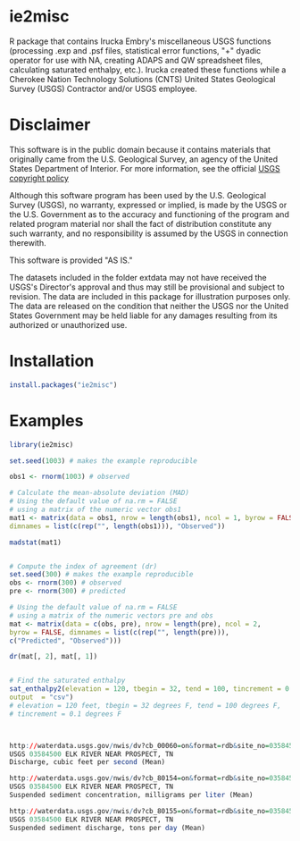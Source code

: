 # ie2misc

R package that contains Irucka Embry's miscellaneous USGS functions (processing .exp and .psf files, statistical error functions, "+" dyadic operator for use with NA, creating ADAPS and QW spreadsheet files, calculating saturated enthalpy, etc.). Irucka created these functions while a Cherokee Nation Technology Solutions (CNTS) United States Geological Survey (USGS) Contractor and/or USGS employee.


# Disclaimer

This software is in the public domain because it contains materials that originally came from the U.S. Geological Survey, an agency of the United States Department of Interior. For more information, see the official [USGS copyright policy](http://www.usgs.gov/visual-id/credit_usgs.html#copyright)

Although this software program has been used by the U.S. Geological Survey (USGS), no warranty, expressed or implied, is made by the USGS or the U.S. Government as to the accuracy and functioning of the program and related program material nor shall the fact of distribution constitute any such warranty, and no responsibility is assumed by the USGS in connection therewith.

This software is provided "AS IS."


The datasets included in the folder extdata may not have received the USGS's Director's approval and thus may still be provisional and subject to revision. The data are included in this package for illustration purposes only. The data are released on the condition that neither the USGS nor the United States Government may be held liable for any damages resulting from its authorized or unauthorized use.



# Installation

```R
install.packages("ie2misc")
```


# Examples
```R
library(ie2misc)

set.seed(1003) # makes the example reproducible

obs1 <- rnorm(1003) # observed

# Calculate the mean-absolute deviation (MAD)
# Using the default value of na.rm = FALSE
# using a matrix of the numeric vector obs1
mat1 <- matrix(data = obs1, nrow = length(obs1), ncol = 1, byrow = FALSE,
dimnames = list(c(rep("", length(obs1))), "Observed"))

madstat(mat1)


# Compute the index of agreement (dr)
set.seed(300) # makes the example reproducible
obs <- rnorm(300) # observed
pre <- rnorm(300) # predicted

# Using the default value of na.rm = FALSE
# using a matrix of the numeric vectors pre and obs
mat <- matrix(data = c(obs, pre), nrow = length(pre), ncol = 2,
byrow = FALSE, dimnames = list(c(rep("", length(pre))),
c("Predicted", "Observed")))

dr(mat[, 2], mat[, 1])


# Find the saturated enthalpy
sat_enthalpy2(elevation = 120, tbegin = 32, tend = 100, tincrement = 0.1,
output  = "csv")
# elevation = 120 feet, tbegin = 32 degrees F, tend = 100 degrees F,
# tincrement = 0.1 degrees F



http://waterdata.usgs.gov/nwis/dv?cb_00060=on&format=rdb&site_no=03584500&referred_module=sw&period=&begin_date=1904-07-01&end_date=2016-06-22
USGS 03584500 ELK RIVER NEAR PROSPECT, TN
Discharge, cubic feet per second (Mean)

http://waterdata.usgs.gov/nwis/dv?cb_80154=on&format=rdb&site_no=03584500&referred_module=sw&period=&begin_date=1904-07-01&end_date=2016-06-22
USGS 03584500 ELK RIVER NEAR PROSPECT, TN
Suspended sediment concentration, milligrams per liter (Mean)

http://waterdata.usgs.gov/nwis/dv?cb_80155=on&format=rdb&site_no=03584500&referred_module=sw&period=&begin_date=1904-07-01&end_date=2016-06-22
USGS 03584500 ELK RIVER NEAR PROSPECT, TN
Suspended sediment discharge, tons per day (Mean)




```

